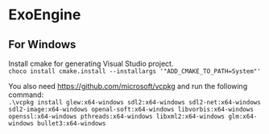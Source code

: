 # ExoEngine

## For Windows

Install cmake for generating Visual Studio project.   
`choco install cmake.install --installargs '"ADD_CMAKE_TO_PATH=System"'`

You also need https://github.com/microsoft/vcpkg and run the following command:  
`.\vcpkg install glew:x64-windows sdl2:x64-windows sdl2-net:x64-windows sdl2-image:x64-windows openal-soft:x64-windows libvorbis:x64-windows openssl:x64-windows pthreads:x64-windows libxml2:x64-windows glm:x64-windows bullet3:x64-windows`
